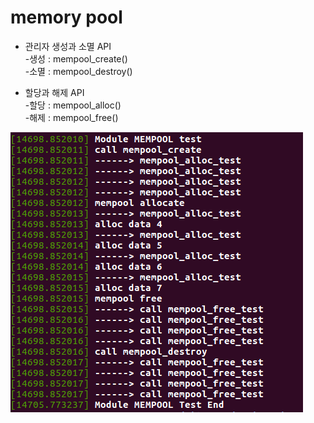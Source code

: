 # memory pool

- 관리자 생성과 소멸 API  
 -생성 : mempool_create()  
 -소멸 : mempool_destroy()

- 할당과 해제 API  
 -할당 : mempool_alloc()  
 -해제 : mempool_free()

![mempool](https://github.com/daeroro/DeviceDriver/blob/master/ch5_memory_allocation_free/5.5_mempool/mempool.png)
